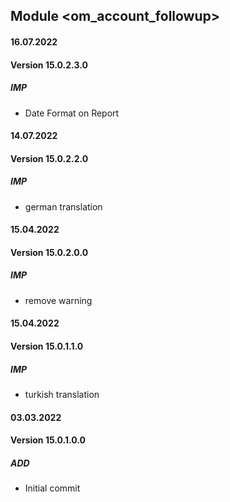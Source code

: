 ## Module <om_account_followup>

#### 16.07.2022
#### Version 15.0.2.3.0
##### IMP
- Date Format on Report

#### 14.07.2022
#### Version 15.0.2.2.0
##### IMP
- german translation

#### 15.04.2022
#### Version 15.0.2.0.0
##### IMP
- remove warning

#### 15.04.2022
#### Version 15.0.1.1.0
##### IMP
- turkish translation

#### 03.03.2022
#### Version 15.0.1.0.0
##### ADD
- Initial commit



